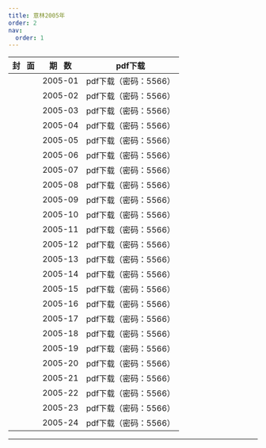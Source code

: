 ```yaml
---
title: 意林2005年
order: 2
nav:
  order: 1
---
```

| 封   面 | 期   数 |        pdf下载        |
| :-------: | :-------: | :-------------------: |
|          |  2005-01  | pdf下载（密码：5566） |
|          |  2005-02  | pdf下载（密码：5566） |
|          |  2005-03  | pdf下载（密码：5566） |
|          |  2005-04  | pdf下载（密码：5566） |
|          |  2005-05  | pdf下载（密码：5566） |
|          |  2005-06  | pdf下载（密码：5566） |
|          |  2005-07  | pdf下载（密码：5566） |
|          |  2005-08  | pdf下载（密码：5566） |
|          |  2005-09  | pdf下载（密码：5566） |
|          |  2005-10  | pdf下载（密码：5566） |
|          |  2005-11  | pdf下载（密码：5566） |
|          |  2005-12  | pdf下载（密码：5566） |
|          |  2005-13  | pdf下载（密码：5566） |
|          |  2005-14  | pdf下载（密码：5566） |
|          |  2005-15  | pdf下载（密码：5566） |
|          |  2005-16  | pdf下载（密码：5566） |
|          |  2005-17  | pdf下载（密码：5566） |
|          |  2005-18  | pdf下载（密码：5566） |
|          |  2005-19  | pdf下载（密码：5566） |
|          |  2005-20  | pdf下载（密码：5566） |
|          |  2005-21  | pdf下载（密码：5566） |
|          |  2005-22  | pdf下载（密码：5566） |
|          |  2005-23  | pdf下载（密码：5566） |
|          |  2005-24  | pdf下载（密码：5566） |

---

